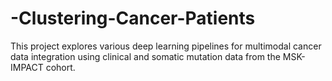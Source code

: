 # -Clustering-Cancer-Patients
This project explores various deep learning pipelines for multimodal cancer data integration using clinical and somatic mutation data from the MSK-IMPACT cohort.
